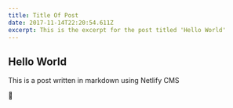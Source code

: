 ```yaml
---
title: Title Of Post
date: 2017-11-14T22:20:54.611Z
excerpt: This is the excerpt for the post titled 'Hello World'
---
```

## Hello World

This is a post written in markdown using Netlify CMS

🎉
